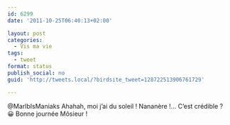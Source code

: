 ```yaml
---
id: 6299
date: '2011-10-25T06:40:13+02:00'

layout: post
categories:
  - Vis ma vie
tags:
  - tweet
format: status
publish_social: no
guid: 'http://tweets.local/?birdsite_tweet=128722513906761729'

---
```


@MarlbIsManiaks Ahahah, moi j’ai du soleil ! Nananère !… C’est crédible ? 😀 Bonne journée Môsieur !